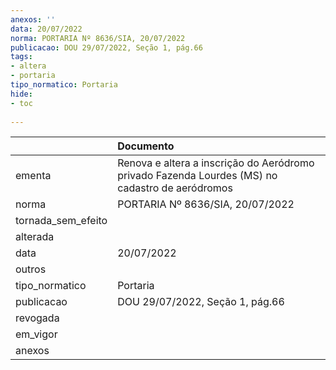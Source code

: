 ```yaml
---
anexos: ''
data: 20/07/2022
norma: PORTARIA Nº 8636/SIA, 20/07/2022
publicacao: DOU 29/07/2022, Seção 1, pág.66
tags:
- altera
- portaria
tipo_normatico: Portaria
hide: 
- toc 
 
---
```


|                    | Documento                                                                                       |
|:-------------------|:------------------------------------------------------------------------------------------------|
| ementa             | Renova e altera a inscrição do Aeródromo privado Fazenda Lourdes (MS) no cadastro de aeródromos |
| norma              | PORTARIA Nº 8636/SIA, 20/07/2022                                                                |
| tornada_sem_efeito |                                                                                                 |
| alterada           |                                                                                                 |
| data               | 20/07/2022                                                                                      |
| outros             |                                                                                                 |
| tipo_normatico     | Portaria                                                                                        |
| publicacao         | DOU 29/07/2022, Seção 1, pág.66                                                                 |
| revogada           |                                                                                                 |
| em_vigor           |                                                                                                 |
| anexos             |                                                                                                 |